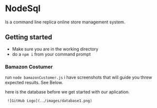 # NodeSql

Is a command line replica online store management system.

## Getting started

* Make sure you are in the working directory
* do a `npm i` from your command prompt

### Bamazon Costumer

run `node bamazonCustomer.js`  i have screenshots that will guide you threw expected results. See Below.

here is the database before we get started with our aplication.

     ![GitHub Logo](../images/database1.png)


